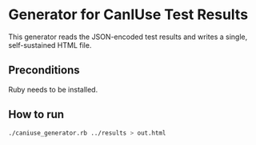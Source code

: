 # Generator for CanIUse Test Results

This generator reads the JSON-encoded test results and writes a single, self-sustained HTML file.

## Preconditions

Ruby needs to be installed.

## How to run

```sh
./caniuse_generator.rb ../results > out.html
```
